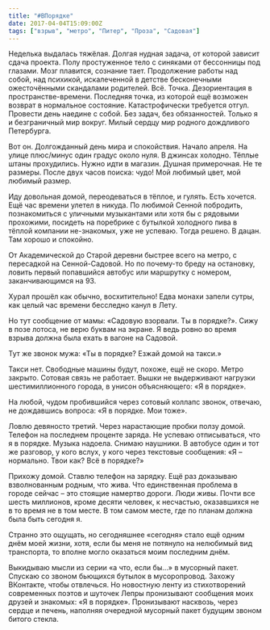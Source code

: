 ```yaml
---
title: "#ВПорядке"
date: 2017-04-04T15:09:00Z
tags: ["взрыв", "метро", "Питер", "Проза", "Садовая"]
---
```


Неделька выдалась тяжёлая. Долгая нудная задача, от которой зависит сдача проекта. Полу простуженное тело с синяками от бессонницы под глазами. Мозг плавится, сознание тает. Продолжение работы над собой, над психикой, искалеченной в детстве бесконечными ожесточёнными скандалами родителей. Всё. Точка. Дезориентация в пространстве-времени. Последняя точка, из которой ещё возможен возврат в нормальное состояние. Катастрофически требуется отгул. Провести день наедине с собой. Без задач, без обязанностей. Только я и безграничный мир вокруг. Милый сердцу мир родного дождливого Петербурга.

Вот он. Долгожданный день мира и спокойствия. Начало апреля. На улице плюс/минус один градус около нуля. В джинсах холодно. Тёплые штаны прохудились. Нужно идти в магазин. Душная примерочная. Не те размеры. После двух часов поиска: чудо! Мой любимый цвет, мой любимый размер.

Иду довольная домой, переодеваться в тёплое, и гулять. Есть хочется. Ещё час времени улетел в никуда. По любимой Сенной побродить, познакомиться с уличными музыкантами или хотя бы с рядовыми прохожими, посидеть на поребрике с бутылкой холодного пива в тёплой компании не-знакомых, уже не успеваю. Тогда решено. В дацан. Там хорошо и спокойно.

От Академической до Старой деревни быстрее всего на метро, с пересадкой на Сенной-Садовой. Но по почему-то бреду на остановку, ловить первый попавшийся автобус или маршрутку с номером, заканчивающимся на 93.

Хурал прошёл как обычно, восхитительно! Едва монахи запели сутры, как целый час времени бесследно канул в Лету.

Но тут сообщение от мамы: «Садовую взорвали. Ты в порядке?». Сижу в позе лотоса, не верю буквам на экране. Я ведь ровно во время взрыва должна была ехать в вагоне на Садовой.

Тут же звонок мужа: «Ты в порядке? Езжай домой на такси.»

Такси нет. Свободные машины будут, похоже, ещё не скоро. Метро закрыто. Сотовая связь не работает. Вышки не выдерживают нагрузки шестимиллионного города, в унисон объясняющего: «Я в порядке».

На любой, чудом пробившийся через сотовый коллапс звонок, отвечаю, не дождавшись вопроса: «Я в порядке. Мои тоже».

Ловлю девяносто третий. Через нарастающие пробки ползу домой. Телефон на последнем проценте заряда. Не успеваю отписываться, что я в порядке. Музыка надоела. Снимаю наушники. В автобусе один и тот же разговор, у кого вслух, у кого через текстовые сообщения: «Я – нормально. Твои как? Всё в порядке?»

Прихожу домой. Ставлю телефон на зарядку. Ещё раз доказываю взволнованным родным, что жива. Что единственная проблема в городе сейчас – это стоящие намертво дороги. Люди живы. Почти все шесть миллионов, кроме десяти человек, к несчастью, оказавшихся не в то время не в том месте. В том самом месте, где по планам должна была быть сегодня я.

Странно это ощущать, но сегодняшнее «сегодня» стало ещё одним днём моей жизни, хотя, если бы меня не потянуло на нелюбимый вид транспорта, то вполне могло оказаться моим последним днём.

Выкидываю мысли из серии «а что, если бы…» в мусорный пакет. Спускаю со звоном бьющихся бутылок в мусоропровод. Захожу ВКонтакте, чтобы отвлечься. Но новостную ленту из стихотворений современных поэтов и шуточек Лепры пронизывают сообщения моих друзей и знакомых: «Я в порядке». Пронизывают насквозь, через сердце и печень, наполняя очередной мусорный пакет будущим звоном битого стекла.  
